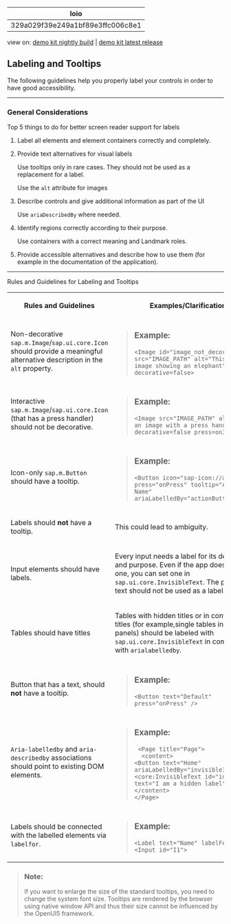 <!-- loio329a029f39e249a1bf89e3ffc006c8e1 -->

| loio |
| -----|
| 329a029f39e249a1bf89e3ffc006c8e1 |

<div id="loio">

view on: [demo kit nightly build](https://openui5nightly.hana.ondemand.com/#/topic/329a029f39e249a1bf89e3ffc006c8e1) | [demo kit latest release](https://openui5.hana.ondemand.com/#/topic/329a029f39e249a1bf89e3ffc006c8e1)</div>

## Labeling and Tooltips

The following guidelines help you properly label your controls in order to have good accessibility.

***

<a name="loio329a029f39e249a1bf89e3ffc006c8e1__section_ujj_dpb_t2b"/>

### General Considerations

Top 5 things to do for better screen reader support for labels

1.  Label all elements and element containers correctly and completely.

2.  Provide text alternatives for visual labels

    Use tooltips only in rare cases. They should not be used as a replacement for a label.

    Use the `alt` attribute for images

3.  Describe controls and give additional information as part of the UI

    Use `ariaDescribedBy` where needed.

4.  Identify regions correctly according to their purpose.

    Use containers with a correct meaning and Landmark roles.

5.  Provide accessible alternatives and describe how to use them \(for example in the documentation of the application\).


***

<a name="loio329a029f39e249a1bf89e3ffc006c8e1__table_vzj_4r3_5s"/>Rules and Guidelines for Labeling and Tooltips


<table>
<tr>
<th>

Rules and Guidelines



</th>
<th>

Examples/Clarification



</th>
</tr>
<tr>
<td>

Non-decorative `sap.m.Image`/`sap.ui.core.Icon` should provide a meaningful alternative description in the `alt` property.



</td>
<td>

> ### Example:  
> ```
> <Image id="image_not_decorative" src="IMAGE_PATH" alt="This is an image showing an elephant" decorative=false>
> ```



</td>
</tr>
<tr>
<td>

Interactive `sap.m.Image`/`sap.ui.core.Icon` \(that has a press handler\) should not be decorative.



</td>
<td>

> ### Example:  
> ```
> <Image src="IMAGE_PATH" alt="This is an image with a press handler" decorative=false press=onImagePress>
> ```



</td>
</tr>
<tr>
<td>

Icon-only `sap.m.Button` should have a tooltip.



</td>
<td>

> ### Example:  
> ```
> <Button icon="sap-icon://action" press="onPress" tooltip="Action Name" ariaLabelledBy="actionButtonLabel"/>
> ```



</td>
</tr>
<tr>
<td>

Labels should **not** have a tooltip.



</td>
<td>

This could lead to ambiguity.



</td>
</tr>
<tr>
<td>

Input elements should have labels.



</td>
<td>

Every input needs a label for its description and purpose. Even if the app doesn't include one, you can set one in `sap.ui.core.InvisibleText`. The placeholder text should not be used as a label.



</td>
</tr>
<tr>
<td>

Tables should have titles



</td>
<td>

Tables with hidden titles or in containers with titles \(for example,single tables in tab strip panels\) should be labeled with `sap.ui.core.InvisibleText` in combination with `arialabelledby`.



</td>
</tr>
<tr>
<td>

Button that has a text, should **not** have a tooltip.



</td>
<td>

> ### Example:  
> ```
> <Button text="Default" press="onPress" />
> ```



</td>
</tr>
<tr>
<td>

 `Aria-labelledby` and `aria-describedby` associations should point to existing DOM elements.



</td>
<td>

> ### Example:  
> ```
>  <Page title="Page">
>   <content>   
> <Button text="Home" ariaLabelledBy="invisibleId"/>   
> <core:InvisibleText id="invisibleId" text="I am a hidden label"/>  
> </content> 
> </Page>
> 
> ```



</td>
</tr>
<tr>
<td>

Labels should be connected with the labelled elements via `labelfor`.



</td>
<td>

> ### Example:  
> ```
> <Label text="Name" labelFor="I1"> 
> <Input id="I1">
> 
> ```



</td>
</tr>
</table>

> ### Note:  
> If you want to enlarge the size of the standard tooltips, you need to change the system font size. Tooltips are rendered by the browser using native window API and thus their size cannot be influenced by the OpenUI5 framework.

